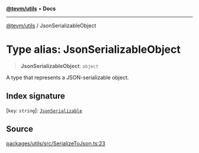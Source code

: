 [**@tevm/utils**](../README.md) • **Docs**

***

[@tevm/utils](../globals.md) / JsonSerializableObject

# Type alias: JsonSerializableObject

> **JsonSerializableObject**: `object`

A type that represents a JSON-serializable object.

## Index signature

 \[`key`: `string`\]: [`JsonSerializable`](JsonSerializable.md)

## Source

[packages/utils/src/SerializeToJson.ts:23](https://github.com/evmts/tevm-monorepo/blob/main/packages/utils/src/SerializeToJson.ts#L23)
